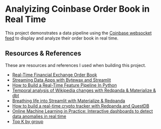 # Analyizing Coinbase Order Book in Real Time
This project demonstrates a data pipeline using the [Coinbase websocket feed](https://docs.cloud.coinbase.com/exchange/docs/websocket-channels#level2-batch-channel) to display and analyze their order book in real time.

## Resources & References

These are resources and references I used when building this project.
- [Real-Time Financial Exchange Order Book](https://bytewax.io/guides/real-time-financial-exchange-order-book-application?utm_source=pocket_saves)
- [Streaming Data Apps with Bytewax and Streamlit](https://bytewax.io/blog/streaming-data-apps-with-bytewax-and-streamlit?utm_source=pocket_saves)
- [How to Build a Real-Time Feature Pipeline In Python](https://www.realworldmcl.xyz/blog/real-time-pipelines-in-python)
- [Temporal analysis of Wikipedia changes with Redpanda & Materialize & dbt](https://medium.com/@danthelion/temporal-analysis-of-wikipedia-changes-with-redpanda-materialize-dbt-e372186fb951)
- [Breathing life into Streamlit with Materialize & Redpanda](https://medium.com/@danthelion/breathing-life-into-streamlit-with-materialize-redpanda-1c29282cc72b)
- [How to build a real-time crypto tracker with Redpanda and QuestDB](https://redpanda.com/blog/real-time-crypto-tracker-questdb-redpanda)
- [Online Machine Learning in Practice: Interactive dashboards to detect data anomalies in real time](https://bytewax.io/blog/online-machine-learning-in-practice-interactive-dashboards-to-detect-data-anomalies-in-real-time)
- [Top K by group](https://materialize.com/docs/transform-data/patterns/top-k/#top-1-using-distinct-on)
